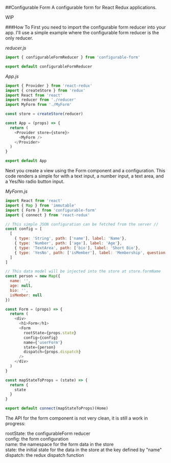 ##Configurable Form
A configurable form for React Redux applications.

WIP


###How To
First you need to import the configurable form reducer into your app. I'll use a simple example where the configurable form reducer is the only reducer.

*reducer.js*
```javascript
import { configurableFormReducer } from 'configurable-form'

export default configurableFormReducer
```
*App.js*
```javascript
import { Provider } from 'react-redux'
import { createStore } from 'redux'
import React from 'react'
import reducer from './reducer'
import MyForm from './MyForm'

const store = createStore(reducer)

const App = (props) => {
  return (
    <Provider store={store}>
      <MyForm />
    </Provider>
  )
}

export default App
```

Next you create a view using the Form component and a configuration. This code renders a simple for with a text input, a number input, a text area, and a Yes/No radio button input.

*MyForm.js*
```javascript
import React from 'react'
import { Map } from 'immutable'
import { Form } from 'configurable-form'
import { connect } from 'react-redux'

// This simple JSON configuration can be fetched from the server //
const config = [
  [
    { type: 'String', path: ['name'], label: 'Name'},
    { type: 'Number', path: ['age'], label: 'Age'},
    { type: 'TextArea', path: ['bio'], label: 'Short Bio'},
    { type: 'YesNo', path: ['isMember'], label: 'Membership', question: 'Is this user a member?'}
  ]
]

// This data model will be injected into the store at store.formName
const person = new Map({
  name: '',
  age: null,
  bio: '',
  isMember: null
})

const Form = (props) => {
  return (
    <div>
      <h1>Form</h1>
      <Form
        rootState={props.state}
        config={config}
        name={'userForm'}
        state={person}
        dispatch={props.dispatch}
      />
    </div>
  )
}

const mapStateToProps = (state) => {
  return {
    state
  }
}

export default connect(mapStateToProps)(Home)

```

The API for the form component is not very clean, it is still a work in progress:

rootState: the configurableForm reducer   
config: the form configuration   
name: the namespace for the form data in the store   
state: the initial state for the data in the store at the key defined by "name"
dispatch: the redux dispatch function
